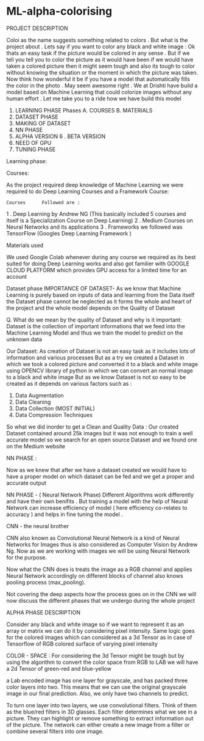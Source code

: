 # ML-alpha-colorising
PROJECT DESCRIPTION 	 
 
 Coloi as the name suggests something related to colors . But what is the project about . Lets say if you want to color any black and white image : Ok thats an easy task if the picture would be colored in any sense . But if we tell you tell you to color the picture as it would have been if we would have taken a colored picture then it might seem tough and also its tough to color without knowing the situation or the moment in which the picture was taken. Now think how wonderful it be if you have a model that automatically fills the color in the photo . May seem awesome right .  We at Drishti have build a model based on Machine Learning that could colorize images without any human effort . Let me take you to a ride how we have build this model
1. LEARNING PHASE
Phases	    A. COURSES
    B. MATERIALS 
2. DATASET PHASE 
3. MAKING OF DATASET
4. NN PHASE 
5. ALPHA VERSION
6 . BETA VERSION
7. NEED OF GPU
8. TUNING PHASE
 
Learning phase:
 
 Courses:
 
As the project required deep knowledge of Machine Learning we were required to do Deep Learning Courses and a Framework Course:
  
   
	Courses 	 Followed are :
1 . Deep Learning by Andrew NG (This basically included 	 5 courses and itself is a Specialization 	 Course on Deep Learning) 
2 . Medium Courses on Neural Networks and its 	 applications
3 . Frameworks we followed was TensorFlow 	(Googles Deep Learning Framework 	)
 
 
Materials used
 
We used Google Colab whenever during any course we required as its best suited for doing Deep Learning works and also got familier with 
GOOGLE CLOUD PLATFORM which provides 
GPU access for a limited time for an account
 
 
 
 Dataset phase
IMPORTANCE OF DATASET-   As we know that Machine Learning is purely based on inputs of data and learning from the Data itself the Dataset phase cannot be neglected as it forms the whole and heart of the project and the whole model depends on the Quality of Dataset 
 
Q. What do we mean by the quality of Dataset and why is it important:
Dataset is the collection of important informations that we feed into the Machine Learning Model and thus we train the model to predict on the unknown data
 
Our Dataset: 
As creation of Dataset is not an easy task as it includes lots of information and various processes But as a try we created a Dataset in which we took a colored picture and converted it to a black and white image using OPENCV library of python in which we can convert an normal image to a black and white image
But as we know Dataset is not so easy to be created as it depends on various factors such as :
 
 
1.	Data Augmentation 
2.	Data Cleaning
3.	Data Collection (MOST INITIAL)
4.	Data Compression Techniques
 
 
 
So what we did inorder to get a Clean and Quality Data :
Our created Dataset contained around 25k images but it was not enough to train a well accurate model so we search for an open source Dataset and we found one on the Medium website 
 
 
 
NN PHASE : 
 
Now as we knew that after we have a dataset created we would have to have a proper model on which dataset can be fed and we get a proper and accurate output
 
NN PHASE - ( Neural Network Phase)
Different Algorithms work differently and have their own benifits . But training a model with the help of Neural Network can increase efficiency of model ( here efficiency co-relates to accuracy ) and helps in fine tuning the model . 
 
 CNN - the neural brother
  
CNN also known as Convolutional Neural Network is a kind of Neural Networks for Images thus is also considered as Computer Vision by Andrew Ng. Now as we are working with images we will be using Neural Network for the purpose. 
 
 
Now what the CNN does is treats the image as a RGB channel and applies Neural Network accordingly on different blocks of channel also knows pooling process (max_pooling).
 
Not covering the deep aspects how the process goes on in the CNN we will now discuss the different phases that we undergo during the whole project
 
ALPHA PHASE
DESCRIPTION 
 
 
Consider any black and white image so if we want to represent it as an array or matrix we can do it by considering pixel intensity.
Same logic goes for the colored images which can considered as a 3d Tensor as in case of Tensorflow of RGB colored surface of varying pixel intensity
 
COLOR - SPACE :
For considering the 3d Tensor might be tough but by using the algorithm to convert the color space from RGB to LAB we will have a 2d Tensor of green-red and blue-yellow
 
 
a Lab encoded image has one layer for grayscale, and has packed three color layers into two. This means that we can use the original grayscale image in our final prediction. Also, we only have two channels to predict.
 
To turn one layer into two layers, we use convolutional filters. Think of them as the blue/red filters in 3D glasses. Each filter determines what we see in a picture. They can highlight or remove something to extract information out of the picture. The network can either create a new image from a filter or combine several filters into one image.


